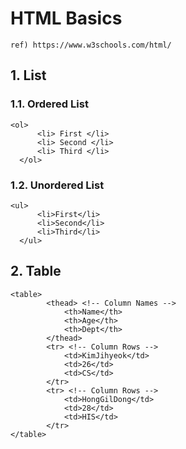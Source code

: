 # HTML Basics
``` ref) https://www.w3schools.com/html/ ```
## 1. List
### 1.1. Ordered List
  ~~~
  <ol>
		<li> First </li>
		<li> Second </li>
		<li> Third </li>
	</ol>
  ~~~
### 1.2. Unordered List
  ~~~
  <ul>
		<li>First</li>
		<li>Second</li>
		<li>Third</li>
	</ul>
  ~~~
 
## 2. Table
~~~
<table>
		<thead> <!-- Column Names -->
			<th>Name</th> 
			<th>Age</th>
			<th>Dept</th>
		</thead>
		<tr> <!-- Column Rows -->
			<td>KimJihyeok</td>
			<td>26</td>
			<td>CS</td>
		</tr>
		<tr> <!-- Column Rows -->
			<td>HongGilDong</td>
			<td>28</td>
			<td>HIS</td>
		</tr>
</table>
~~~
